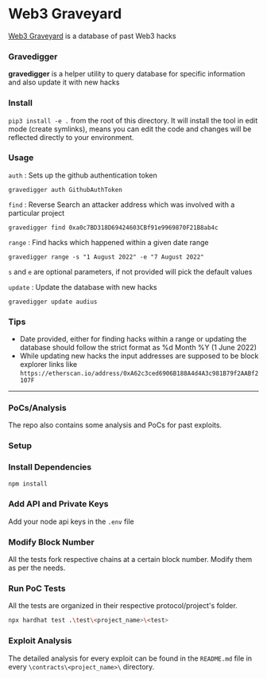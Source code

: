 # Web3 Graveyard

[Web3 Graveyard](https://web3graveyard.ml) is a database of past Web3 hacks

### Gravedigger

**gravedigger** is a helper utility to query database for specific information and also update it with new hacks

### Install

`pip3 install -e .` from the root of this directory. It will install the tool in edit mode (create symlinks), means you can edit the code and changes will be reflected directly to your environment.

### Usage

`auth` : Sets up the github authentication token

```
gravedigger auth GithubAuthToken
```

`find` : Reverse Search an attacker address which was involved with a particular project  

```
gravedigger find 0xa0c7BD318D69424603CBf91e9969870F21B8ab4c 
```

`range` : Find hacks which happened within a given date range

```
gravedigger range -s "1 August 2022" -e "7 August 2022"
```

`s` and `e` are optional parameters, if not provided will pick the default values

`update` : Update the database with new hacks

```
gravedigger update audius
```

### Tips
* Date provided, either for finding hacks within a range or updating the database should follow the strict format as %d Month %Y (1 June 2022)
* While updating new hacks the input addresses are supposed to be block explorer links like 
`https://etherscan.io/address/0xA62c3ced6906B188A4d4A3c981B79f2AABf2107F`
---

### PoCs/Analysis

The repo also contains some analysis and PoCs for past exploits.

### Setup

### Install Dependencies
```bash
npm install
```

### Add API and Private Keys  
Add your node api keys in the `.env` file

### Modify Block Number
All the tests fork respective chains at a certain block number. Modify them as per the needs.

### Run PoC Tests
All the tests are organized in their respective protocol/project's folder.  
```bash
npx hardhat test .\test\<project_name>\<test>
```

### Exploit Analysis
The detailed analysis for every exploit can be found in the `README.md` file in every `\contracts\<project_name>\` directory.
